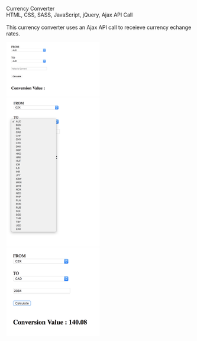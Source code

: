 Currency Converter
<br>
HTML, CSS, SASS, JavaScript, jQuery, Ajax API Call
<br>
<br>
This currency converter uses an Ajax API call to receieve currency echange rates.
<br>

<img style="width:50% !important;" src="/assets/screenshot 01.png">
<br>
<img style="width:50% !important;" src="/assets/screenshot 02.png">
<br>
<img  style="width:50% !important;"src="/assets/screenshot 03.png">
<br>

<style>

img {
    width:50%;
}
</style>